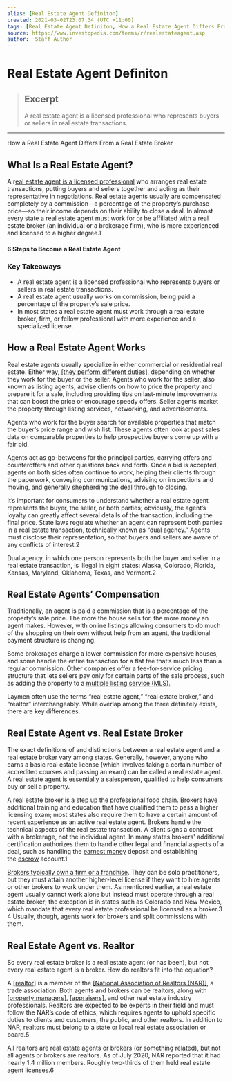```yaml
---
alias: [Real Estate Agent Definiton]
created: 2021-03-02T23:07:34 (UTC +11:00)
tags: [Real Estate Agent Definiton, How a Real Estate Agent Differs From a Real Estate Broker]
source: https://www.investopedia.com/terms/r/realestateagent.asp
author:  Staff Author
---
```


# Real Estate Agent Definiton

> ## Excerpt
> A real estate agent is a licensed professional who represents buyers or sellers in real estate transactions.

---

How a Real Estate Agent Differs From a Real Estate Broker
## What Is a Real Estate Agent?

A r[eal estate agent is a licensed professional](https://www.investopedia.com/investing/steps-becoming-real-estate-agent/) who arranges real estate transactions, putting buyers and sellers together and acting as their representative in negotiations. Real estate agents usually are compensated completely by a commission—a percentage of the property’s purchase price—so their income depends on their ability to close a deal. In almost every state a real estate agent must work for or be affiliated with a real estate broker (an individual or a brokerage firm), who is more experienced and licensed to a higher degree.1

#### 6 Steps to Become a Real Estate Agent

### Key Takeaways

-   A real estate agent is a licensed professional who represents buyers or sellers in real estate transactions.
-   A real estate agent usually works on commission, being paid a percentage of the property’s sale price.
-   In most states a real estate agent must work through a real estate broker, firm, or fellow professional with more experience and a specialized license.

## How a Real Estate Agent Works

Real estate agents usually specialize in either commercial or residential real estate. Either way, [[they perform different duties]](https://www.investopedia.com/articles/professionals/062713/day-life-real-estate-agent.asp), depending on whether they work for the buyer or the seller. Agents who work for the seller, also known as listing agents, advise clients on how to price the property and prepare it for a sale, including providing tips on last-minute improvements that can boost the price or encourage speedy offers. Seller agents market the property through listing services, networking, and advertisements.

Agents who work for the buyer search for available properties that match the buyer’s price range and wish list. These agents often look at past sales data on comparable properties to help prospective buyers come up with a fair bid.

Agents act as go-betweens for the principal parties, carrying offers and counteroffers and other questions back and forth. Once a bid is accepted, agents on both sides often continue to work, helping their clients through the paperwork, conveying communications, advising on inspections and moving, and generally shepherding the deal through to closing.

It’s important for consumers to understand whether a real estate agent represents the buyer, the seller, or both parties; obviously, the agent’s loyalty can greatly affect several details of the transaction, including the final price. State laws regulate whether an agent can represent both parties in a real estate transaction, technically known as “dual agency.” Agents must disclose their representation, so that buyers and sellers are aware of any conflicts of interest.2

Dual agency, in which one person represents both the buyer and seller in a real estate transaction, is illegal in eight states: Alaska, Colorado, Florida, Kansas, Maryland, Oklahoma, Texas, and Vermont.2

## Real Estate Agents’ Compensation

Traditionally, an agent is paid a commission that is a percentage of the property’s sale price. The more the house sells for, the more money an agent makes. However, with online listings allowing consumers to do much of the shopping on their own without help from an agent, the traditional payment structure is changing.

Some brokerages charge a lower commission for more expensive houses, and some handle the entire transaction for a flat fee that’s much less than a regular commission. Other companies offer a fee-for-service pricing structure that lets sellers pay only for certain parts of the sale process, such as adding the property to a [multiple listing service (MLS).](https://www.investopedia.com/terms/m/multiple-listing-service-mls.asp)

Laymen often use the terms “real estate agent,” “real estate broker,” and “realtor” interchangeably. While overlap among the three definitely exists, there are key differences.

## Real Estate Agent vs. Real Estate Broker

The exact definitions of and distinctions between a real estate agent and a real estate broker vary among states. Generally, however, anyone who earns a basic real estate license (which involves taking a certain number of accredited courses and passing an exam) can be called a real estate agent. A real estate agent is essentially a salesperson, qualified to help consumers buy or sell a property.

A real estate broker is a step up the professional food chain. Brokers have additional training and education that have qualified them to pass a higher licensing exam; most states also require them to have a certain amount of recent experience as an active real estate agent. Brokers handle the technical aspects of the real estate transaction. A client signs a contract with a brokerage, not the individual agent. In many states brokers' additional certification authorizes them to handle other legal and financial aspects of a deal, such as handling the [earnest money](https://www.investopedia.com/terms/e/earnest-money.asp) deposit and establishing the [escrow](https://www.investopedia.com/terms/e/escrowagreement.asp) account.1

[Brokers typically own a firm or a franchise](https://www.investopedia.com/updates/real-estate-broker/). They can be solo practitioners, but they must attain another higher-level license if they want to hire agents or other brokers to work under them. As mentioned earlier, a real estate agent usually cannot work alone but instead must operate through a real estate broker; the exception is in states such as Colorado and New Mexico, which mandate that every real estate professional be licensed as a broker.3 4 Usually, though, agents work for brokers and split commissions with them.

## Real Estate Agent vs. Realtor

So every real estate broker is a real estate agent (or has been), but not every real estate agent is a broker. How do realtors fit into the equation?

A [[realtor]](https://www.investopedia.com/terms/r/realtor.asp) is a member of the [[National Association of Realtors (NAR)]](https://www.investopedia.com/terms/n/national-association-of-realtors.asp), a trade association. Both agents and brokers can be realtors, along with [[property managers]](https://www.investopedia.com/terms/p/property-manager.asp), [[appraisers]](https://www.investopedia.com/terms/a/appraiser.asp), and other real estate industry professionals. Realtors are expected to be experts in their field and must follow the NAR’s code of ethics, which requires agents to uphold specific duties to clients and customers, the public, and other realtors. In addition to NAR, realtors must belong to a state or local real estate association or board.5

All realtors are real estate agents or brokers (or something related), but not all agents or brokers are realtors. As of July 2020, NAR reported that it had nearly 1.4 million members. Roughly two-thirds of them held real estate agent licenses.6

